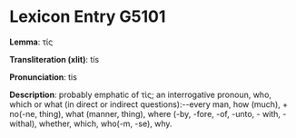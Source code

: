 # Lexicon Entry G5101

**Lemma**: τίς

**Transliteration (xlit)**: tís

**Pronunciation**: tis

**Description**:
probably emphatic of τὶς; an interrogative pronoun, who, which or what (in direct or indirect questions):--every man, how (much), + no(-ne, thing), what (manner, thing), where (-by, -fore, -of, -unto, - with, -withal), whether, which, who(-m, -se), why.
